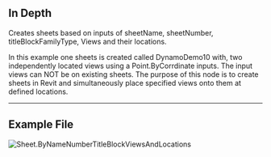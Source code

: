 ## In Depth
Creates sheets based on inputs of sheetName, sheetNumber, titleBlockFamilyType, Views and their locations.

In this example one sheets is created called DynamoDemo10 with, two independently located views using a Point.ByCorrdinate inputs.  The input views can NOT be on existing sheets.  The purpose of this node is to create sheets in Revit and simultaneously place specified views onto them at defined locations.

___
## Example File

![Sheet.ByNameNumberTitleBlockViewsAndLocations](./Revit.Elements.Views.Sheet.ByNameNumberTitleBlockViewsAndLocations_img.jpg)